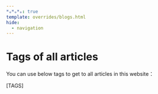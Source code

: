 ```yaml
---
ᴴₒᴴₒᴴₒ: true
template: overrides/blogs.html
hide:
  - navigation
---
```



# Tags of all articles

You can use below tags to get to all articles in this website：

[TAGS]
